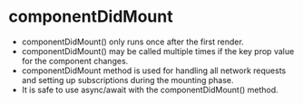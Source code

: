 # componentDidMount

- componentDidMount() only runs once after the first render.
- componentDidMount() may be called multiple times if the key prop value for the component changes.
- componentDidMount method is used for handling all network requests and setting up subscriptions during the mounting phase.
- It is safe to use async/await with the componentDidMount() method.
